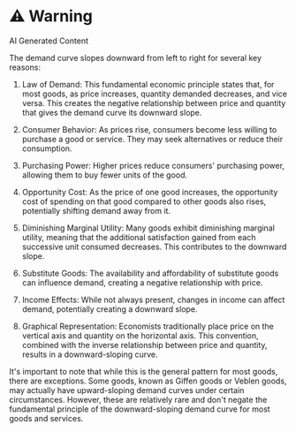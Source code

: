 <div class="warning"><h1>⚠️ Warning</h1><span>AI Generated Content</span></div>


The demand curve slopes downward from left to right for several key reasons:

1. Law of Demand: This fundamental economic principle states that, for most goods, as price increases, quantity demanded decreases, and vice versa. This creates the negative relationship between price and quantity that gives the demand curve its downward slope.

2. Consumer Behavior: As prices rise, consumers become less willing to purchase a good or service. They may seek alternatives or reduce their consumption.

3. Purchasing Power: Higher prices reduce consumers' purchasing power, allowing them to buy fewer units of the good.

4. Opportunity Cost: As the price of one good increases, the opportunity cost of spending on that good compared to other goods also rises, potentially shifting demand away from it.

5. Diminishing Marginal Utility: Many goods exhibit diminishing marginal utility, meaning that the additional satisfaction gained from each successive unit consumed decreases. This contributes to the downward slope.

6. Substitute Goods: The availability and affordability of substitute goods can influence demand, creating a negative relationship with price.

7. Income Effects: While not always present, changes in income can affect demand, potentially creating a downward slope.

8. Graphical Representation: Economists traditionally place price on the vertical axis and quantity on the horizontal axis. This convention, combined with the inverse relationship between price and quantity, results in a downward-sloping curve.

It's important to note that while this is the general pattern for most goods, there are exceptions. Some goods, known as Giffen goods or Veblen goods, may actually have upward-sloping demand curves under certain circumstances. However, these are relatively rare and don't negate the fundamental principle of the downward-sloping demand curve for most goods and services.
